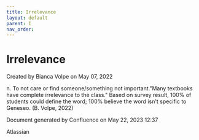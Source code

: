 ```yaml
---
title: Irrelevance
layout: default
parent: I
nav_order:
---
```


# Irrelevance

Created by  Bianca Volpe on May 07, 2022

n. To not care or find someone/something not important.&quot;Many textbooks have complete irrelevance to the class.&quot; Based on survey result, 100% of students could define the word; 100% believe the word isn't specific to Geneseo. (B. Volpe, 2022)

Document generated by Confluence on May 22, 2023 12:37

Atlassian
